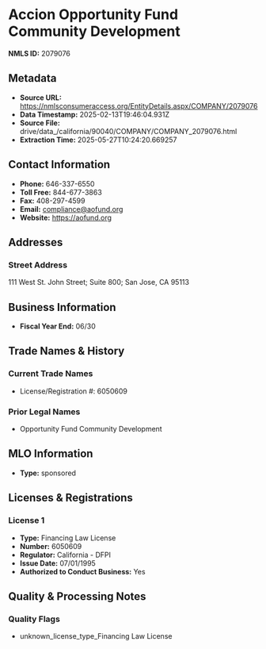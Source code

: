 # Accion Opportunity Fund Community Development

**NMLS ID:** 2079076

## Metadata
- **Source URL:** https://nmlsconsumeraccess.org/EntityDetails.aspx/COMPANY/2079076
- **Data Timestamp:** 2025-02-13T19:46:04.931Z
- **Source File:** drive/data_/california/90040/COMPANY/COMPANY_2079076.html
- **Extraction Time:** 2025-05-27T10:24:20.669257

## Contact Information
- **Phone:** 646-337-6550
- **Toll Free:** 844-677-3863
- **Fax:** 408-297-4599
- **Email:** compliance@aofund.org
- **Website:** https://aofund.org

## Addresses
### Street Address
111 West St. John Street; Suite 800; San Jose, CA 95113

## Business Information
- **Fiscal Year End:** 06/30

## Trade Names & History
### Current Trade Names
- License/Registration #: 6050609

### Prior Legal Names
- Opportunity Fund Community Development

## MLO Information
- **Type:** sponsored

## Licenses & Registrations

### License 1
- **Type:** Financing Law License
- **Number:** 6050609
- **Regulator:** California - DFPI
- **Issue Date:** 07/01/1995
- **Authorized to Conduct Business:** Yes

## Quality & Processing Notes
### Quality Flags
- unknown_license_type_Financing Law License
